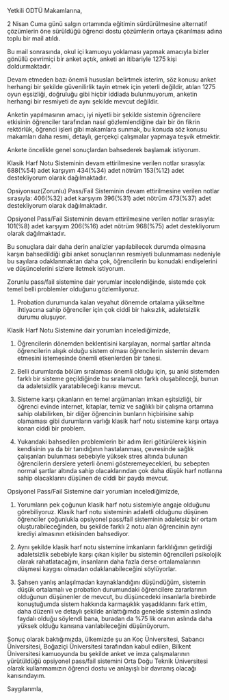 Yetkili ODTÜ Makamlarına,

2 Nisan Cuma günü salgın ortamında eğitimin sürdürülmesine alternatif çözümlerin öne sürüldüğü öğrenci dostu çözümlerin ortaya çıkarılması adına toplu bir mail atıldı. 

Bu mail sonrasında, okul içi kamuoyu yoklaması yapmak amacıyla bizler gönüllü çevrimiçi bir anket açtık, anketi an itibariyle 1275 kişi doldurmaktadır.

Devam etmeden bazı önemli hususları belirtmek isterim, söz konusu anket herhangi bir şekilde güvenilirlik tayin etmek için yeterli değildir, atılan 1275 oyun eşsizliği, doğruluğu gibi hiçbir iddiada bulunmuyorum, anketin herhangi bir resmiyeti de aynı şekilde mevcut değildir. 

Anketin yapılmasının amacı, iyi niyetli bir şekilde sistemin öğrencilere etkisinin öğrenciler tarafından nasıl gözlemlendiğine dair bir ön fikrin rektörlük, öğrenci işleri gibi makamlara sunmak, bu konuda söz konusu makamları daha resmi, detaylı, gerçekçi çalışmalar yapmaya teşvik etmektir.

Ankete öncelikle genel sonuçlardan bahsederek başlamak istiyorum.

Klasik Harf Notu Sisteminin devam ettirilmesine verilen notlar sırasıyla:
688(%54) adet karşıyım
434(%34) adet nötrüm
153(%12) adet destekliyorum olarak dağılmaktadır.

Opsiyonsuz(Zorunlu) Pass/Fail Sisteminin devam ettirilmesine verilen notlar sırasıyla:
406(%32) adet karşıyım
396(%31) adet nötrüm
473(%37) adet destekliyorum olarak dağılmaktadır.

Opsiyonel Pass/Fail Sisteminin devam ettirilmesine verilen notlar sırasıyla:
101(%8) adet karşıyım
206(%16) adet nötrüm
968(%75) adet destekliyorum olarak dağılmaktadır.

Bu sonuçlara dair daha derin analizler yapılabilecek durumda olmasına karşın bahsedildiği gibi anket sonuçlarının resmiyeti bulunmaması nedeniyle bu sayılara odaklanmaktan daha çok, öğrencilerin bu konudaki endişelerini ve düşüncelerini sizlere iletmek istiyorum.

Zorunlu pass/fail sistemine dair yorumlar incelendiğinde, sistemde çok temel belli problemler olduğunu gözlemliyoruz.

1) Probation durumunda kalan veyahut dönemde ortalama yükseltme ihtiyacına sahip öğrenciler için çok ciddi bir haksızlık, adaletsizlik durumu oluşuyor.

Klasik Harf Notu Sistemine dair yorumları incelediğimizde,

1) Öğrencilerin dönemden beklentisini karşılayan, normal şartlar altında öğrencilerin alışık olduğu sistem olması öğrencilerin sistemin devam etmesini istemesinde önemli etkenlerden bir tanesi.

2) Belli durumlarda bölüm sıralaması önemli olduğu için, şu anki sistemden farklı bir sisteme geçildiğinde bu sıralamanın farklı oluşabileceği, bunun da adaletsizlik yaratabileceği kanısı mevcut.

3) Sisteme karşı çıkanların en temel argümanları imkan eşitsizliği, bir öğrenci evinde internet, kitaplar, temiz ve sağlıklı bir çalışma ortamına sahip olabilirken, bir diğer öğrencinin bunların hiçbirisine sahip olamaması gibi durumların varlığı klasik harf notu sistemine karşı ortaya konan ciddi bir problem.

4) Yukarıdaki bahsedilen problemlerin bir adım ileri götürülerek kişinin kendisinin ya da bir tanıdığının hastalanması, çevresinde sağlık çalışanları bulunması sebebiyle yüksek stres altında bulunan öğrencilerin derslere yeterli önemi gösteremeyecekleri, bu sebepten normal şartlar altında sahip olacaklarından çok daha düşük harf notlarına sahip olacaklarını düşünen de ciddi bir payda mevcut.

Opsiyonel Pass/Fail Sistemine dair yorumları incelediğimizde,

1) Yorumların pek çoğunun klasik harf notu sistemiyle angaje olduğunu görebiliyoruz. Klasik harf notu sisteminin adaletli olduğunu düşünen öğrenciler çoğunlukla opsiyonel pass/fail sisteminin adaletsiz bir ortam oluşturabileceğinden, bu şekilde farklı 2 notu alan öğrencinin aynı krediyi almasının etkisinden bahsediyor. 

2) Aynı şekilde klasik harf notu sistemine imkanların farklılığının getirdiği adaletsizlik sebebiyle karşı çıkan kişiler bu sistemin öğrencileri psikolojik olarak rahatlatacağını, insanların daha fazla derse ortalamalarının düşmesi kaygısı olmadan odaklanabileceğini söylüyorlar. 

3) Şahsen yanlış anlaşılmadan kaynaklandığını düşündüğüm, sistemin düşük ortalamalı ve probation durumundaki öğrencilere zararlarının olduğunun düşünenler de mevcut, bu düşüncedeki insanlarla birebirde konuştuğumda sistem hakkında karmaşıklık yaşadıklarını fark ettim, daha düzenli ve detaylı şekilde anlattığımda genelde sistemin aslında faydalı olduğu söylendi bana, buradan da %75 lik oranın aslında daha yüksek olduğu kanısına varılabileceğini düşünüyorum.

Sonuç olarak baktığımızda, ülkemizde şu an Koç Üniversitesi, Sabancı Üniversitesi, Boğaziçi Üniversitesi tarafından kabul edilen, Bilkent Üniversitesi kamuoyunda bu şekilde anket ve imza çalışmalarının yürütüldüğü opsiyonel pass/fail sistemini Orta Doğu Teknik Üniversitesi olarak kullanmamızın öğrenci dostu ve anlayışlı bir davranış olacağı kanısındayım.

Saygılarımla,